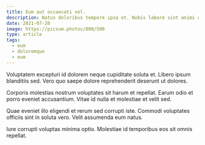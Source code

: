 ```yaml
---
title: Eum aut occaecati vel.
description: Natus doloribus tempore ipsa et. Nobis labore sint animi ut exercitationem velit. Velit quia eius maxime adipisci. Sint ipsa vel non suscipit et earum. Deleniti facere aliquam provident eos dolorum debitis deserunt quia. Laudantium maxime aut ut sunt nam maiores.
date: 2021-07-20
image: https://picsum.photos/800/500
type: article
tags:
  - eum
  - doloremque
  - eum
---
```

Voluptatem excepturi id dolorem neque cupiditate soluta et. Libero ipsum blanditiis sed. Vero quo saepe dolore reprehenderit deserunt ut dolores.

Corporis molestias nostrum voluptates sit harum et repellat. Earum odio et porro eveniet accusantium. Vitae id nulla et molestiae et velit sed.

Quae eveniet illo eligendi et rerum sed corrupti iste. Commodi voluptates officiis sint in soluta vero. Velit assumenda eum natus.

Iure corrupti voluptas minima optio. Molestiae id temporibus eos sit omnis repellat.
